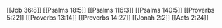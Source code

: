 [[Job 36:8]]
[[Psalms 18:5]]
[[Psalms 116:3]]
[[Psalms 140:5]]
[[Proverbs 5:22]]
[[Proverbs 13:14]]
[[Proverbs 14:27]]
[[Jonah 2:2]]
[[Acts 2:24]]
